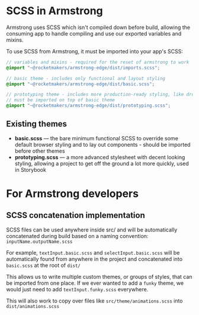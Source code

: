 # SCSS in Armstrong

Armstrong uses SCSS which isn't compiled down before build, allowing the consuming app to handle compiling and use our exported variables and mixins.

To use SCSS from Armstrong, it must be imported into your app's SCSS:

```scss
// variables and mixins - required for the reset of armstrong to work
@import "~@rocketmakers/armstrong-edge/dist/imports.scss";

// basic theme - includes only functional and layout styling
@import "~@rocketmakers/armstrong-edge/dist/basic.scss";

// prototyping theme - includes more production-ready styling, like drop shadows and colours
// must be imported on top of basic theme
@import "~@rocketmakers/armstrong-edge/dist/prototyping.scss";
```

## Existing themes

- **basic.scss** — the bare minimum functional SCSS to override some default browser styling and to lay out components - should be imported before other themes
- **prototyping.scss** — a more advanced stylesheet with decent looking styling, allowing a project to get off the ground a lot more quickly, used in Storybook

# For Armstrong developers

## SCSS concatenation implementation

SCSS files can be used anywhere inside src/ and will be automatically concatenated during build based on a naming convention: `inputName.outputName.scss`

For example, `textInput.basic.scss` and `selectInput.basic.scss` will be automatically found from anywhere in the project and concatenated into `basic.scss` at the root of `dist/`

This allows us to write multiple custom themes, or groups of styles, that can be imported from one place. If we ever wanted to add a `funky` theme, we would just need to add `textInput.funky.scss` everywhere.

This will also work to copy over files like `src/theme/animations.scss` into `dist/animations.scss`
